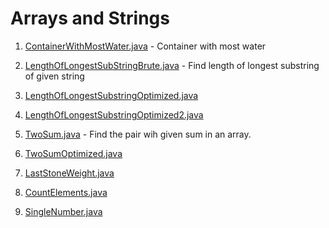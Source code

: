 # Arrays and Strings 

1. [ContainerWithMostWater.java](https://github.com/megha14/Lets-Code-Them-Up/blob/master/Algorithms/Arrays/ContainerWithMostWater.java) - Container with most water

2. [LengthOfLongestSubStringBrute.java](https://github.com/megha14/Lets-Code-Them-Up/blob/master/Algorithms/Arrays/LengthOfLongestSubStringBrute.java) - Find length of longest substring of given string

3. [LengthOfLongestSubstringOptimized.java](https://github.com/megha14/Lets-Code-Them-Up/blob/master/Algorithms/Arrays/LengthOfLongestSubstringOptimized.java)

4. [LengthOfLongestSubstringOptimized2.java](https://github.com/megha14/Lets-Code-Them-Up/blob/master/Algorithms/Arrays/LengthOfLongestSubstringOptimized2.java)

5. [TwoSum.java](https://github.com/megha14/Lets-Code-Them-Up/blob/master/Algorithms/Arrays/TwoSum.java) - Find the pair wih given sum in an array.

6. [TwoSumOptimized.java](https://github.com/megha14/Lets-Code-Them-Up/blob/master/Algorithms/Arrays/TwoSumOptimized.java)

7. [LastStoneWeight.java](https://github.com/megha14/Lets-Code-Them-Up/blob/master/Algorithms/Arrays/LastStoneWeight.java)

8. [CountElements.java](https://github.com/megha14/Lets-Code-Them-Up/blob/master/Algorithms/Arrays/CountElements.java)

9. [SingleNumber.java](https://github.com/megha14/Lets-Code-Them-Up/blob/master/Algorithms/Arrays/SingleNumber.java)
   
